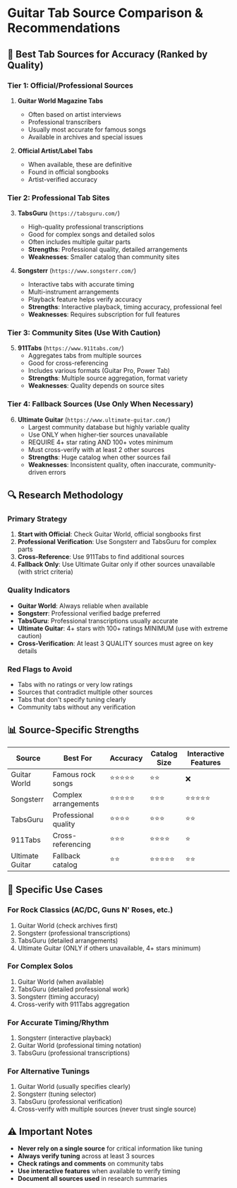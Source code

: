 # Guitar Tab Source Comparison & Recommendations

## 🎯 Best Tab Sources for Accuracy (Ranked by Quality)

### Tier 1: Official/Professional Sources
1. **Guitar World Magazine Tabs**
   - Often based on artist interviews
   - Professional transcribers
   - Usually most accurate for famous songs
   - Available in archives and special issues

2. **Official Artist/Label Tabs**
   - When available, these are definitive
   - Found in official songbooks
   - Artist-verified accuracy

### Tier 2: Professional Tab Sites
3. **TabsGuru** (`https://tabsguru.com/`)
   - High-quality professional transcriptions
   - Good for complex songs and detailed solos
   - Often includes multiple guitar parts
   - **Strengths**: Professional quality, detailed arrangements
   - **Weaknesses**: Smaller catalog than community sites

4. **Songsterr** (`https://www.songsterr.com/`)
   - Interactive tabs with accurate timing
   - Multi-instrument arrangements
   - Playback feature helps verify accuracy
   - **Strengths**: Interactive playback, timing accuracy, professional feel
   - **Weaknesses**: Requires subscription for full features

### Tier 3: Community Sites (Use With Caution)
5. **911Tabs** (`https://www.911tabs.com/`)
   - Aggregates tabs from multiple sources
   - Good for cross-referencing
   - Includes various formats (Guitar Pro, Power Tab)
   - **Strengths**: Multiple source aggregation, format variety
   - **Weaknesses**: Quality depends on source sites

### Tier 4: Fallback Sources (Use Only When Necessary)
6. **Ultimate Guitar** (`https://www.ultimate-guitar.com/`)
   - Largest community database but highly variable quality
   - Use ONLY when higher-tier sources unavailable
   - REQUIRE 4+ star rating AND 100+ votes minimum
   - Must cross-verify with at least 2 other sources
   - **Strengths**: Huge catalog when other sources fail
   - **Weaknesses**: Inconsistent quality, often inaccurate, community-driven errors

## 🔍 Research Methodology

### Primary Strategy
1. **Start with Official**: Check Guitar World, official songbooks first
2. **Professional Verification**: Use Songsterr and TabsGuru for complex parts
3. **Cross-Reference**: Use 911Tabs to find additional sources
4. **Fallback Only**: Use Ultimate Guitar only if other sources unavailable (with strict criteria)

### Quality Indicators
- **Guitar World**: Always reliable when available
- **Songsterr**: Professional verified badge preferred
- **TabsGuru**: Professional transcriptions usually accurate
- **Ultimate Guitar**: 4+ stars with 100+ ratings MINIMUM (use with extreme caution)
- **Cross-Verification**: At least 3 QUALITY sources must agree on key details

### Red Flags to Avoid
- Tabs with no ratings or very low ratings
- Sources that contradict multiple other sources
- Tabs that don't specify tuning clearly
- Community tabs without any verification

## 📊 Source-Specific Strengths

| Source | Best For | Accuracy | Catalog Size | Interactive Features |
|--------|----------|----------|--------------|---------------------|
| Guitar World | Famous rock songs | ⭐⭐⭐⭐⭐ | ⭐⭐ | ❌ |
| Songsterr | Complex arrangements | ⭐⭐⭐⭐⭐ | ⭐⭐⭐ | ⭐⭐⭐⭐⭐ |
| TabsGuru | Professional quality | ⭐⭐⭐⭐ | ⭐⭐⭐ | ⭐⭐ |
| 911Tabs | Cross-referencing | ⭐⭐⭐ | ⭐⭐⭐⭐ | ⭐ |
| Ultimate Guitar | Fallback catalog | ⭐⭐ | ⭐⭐⭐⭐⭐ | ⭐⭐ |

## 🎸 Specific Use Cases

### For Rock Classics (AC/DC, Guns N' Roses, etc.)
1. Guitar World (check archives first)
2. Songsterr (professional transcriptions)
3. TabsGuru (detailed arrangements)
4. Ultimate Guitar (ONLY if others unavailable, 4+ stars minimum)

### For Complex Solos
1. Guitar World (when available)
2. TabsGuru (detailed professional work)
3. Songsterr (timing accuracy)
4. Cross-verify with 911Tabs aggregation

### For Accurate Timing/Rhythm
1. Songsterr (interactive playback)
2. Guitar World (professional timing notation)
3. TabsGuru (professional transcriptions)

### For Alternative Tunings
1. Guitar World (usually specifies clearly)
2. Songsterr (tuning selector)
3. TabsGuru (professional verification)
4. Cross-verify with multiple sources (never trust single source)

## ⚠️ Important Notes

- **Never rely on a single source** for critical information like tuning
- **Always verify tuning** across at least 3 sources
- **Check ratings and comments** on community tabs
- **Use interactive features** when available to verify timing
- **Document all sources used** in research summaries
